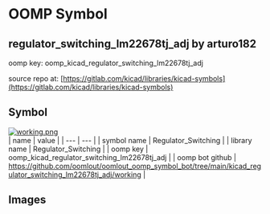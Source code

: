 # OOMP Symbol  
## regulator_switching_lm22678tj_adj  by arturo182  
  
oomp key: oomp_kicad_regulator_switching_lm22678tj_adj  
  
source repo at: [https://gitlab.com/kicad/libraries/kicad-symbols](https://gitlab.com/kicad/libraries/kicad-symbols)  
## Symbol  
  
[![working.png](working_600.png)](working.png)  
| name | value | 
| --- | --- | 
| symbol name | Regulator_Switching | 
| library name | Regulator_Switching | 
| oomp key | oomp_kicad_regulator_switching_lm22678tj_adj | 
| oomp bot github | https://github.com/oomlout/oomlout_oomp_symbol_bot/tree/main/kicad_regulator_switching_lm22678tj_adj/working | 
## Images  
